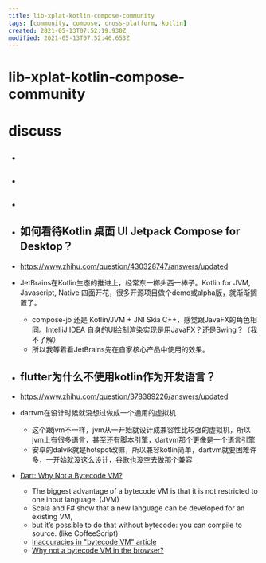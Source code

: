 ```yaml
---
title: lib-xplat-kotlin-compose-community
tags: [community, compose, cross-platform, kotlin]
created: 2021-05-13T07:52:19.930Z
modified: 2021-05-13T07:52:46.653Z
---
```


# lib-xplat-kotlin-compose-community

# discuss

- ## 

- ## 

- ## 

- ## 如何看待Kotlin 桌面 UI Jetpack Compose for Desktop？
- https://www.zhihu.com/question/430328747/answers/updated
- JetBrains在Kotlin生态的推进上，经常东一榔头西一棒子。Kotlin for JVM, Javascript, Native 四面开花，很多开源项目做个demo或alpha版，就渐渐搁置了。
  - compose-jb 还是 Kotlin/JVM + JNI Skia C++，感觉跟JavaFX的角色相同。IntelliJ IDEA 自身的UI绘制渲染实现是用JavaFX？还是Swing？（我不了解）
  - 所以我等着看JetBrains先在自家核心产品中使用的效果。

- ## flutter为什么不使用kotlin作为开发语言？
- https://www.zhihu.com/question/378389226/answers/updated
- dartvm在设计时候就没想过做成一个通用的虚拟机
  - 这个跟jvm不一样，jvm从一开始就设计成兼容性比较强的虚拟机，所以jvm上有很多语言，甚至还有脚本引擎，dartvm那个更像是一个语言引擎
  - 安卓的dalvik就是hotspot改嘛，所以兼容kotlin简单，dartvm就要困难许多，一开始就没这么设计，谷歌也没空去做那个兼容

- [Dart: Why Not a Bytecode VM?](https://fartlang.org/articles/dart-vm/why-not-bytecode.html)
  - The biggest advantage of a bytecode VM is that it is not restricted to one input language. (JVM)
  - Scala and F# show that a new language can be developed for an existing VM, 
  - but it’s possible to do that without bytecode: you can compile to source. (like CoffeeScript)
  - [Inaccuracies in "bytecode VM" article](https://groups.google.com/a/dartlang.org/g/misc/c/u_jk0906sYg)
  - [Why not a bytecode VM in the browser?](https://www.reddit.com/r/programming/comments/nkkcm/why_not_a_bytecode_vm_in_the_browser/)
